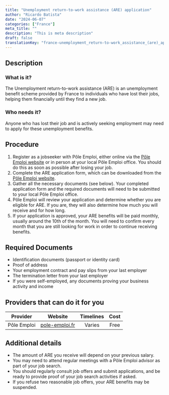 ```yaml
---
title: "Unemployment return-to-work assistance (ARE) application"
author: "Ricardo Batista"
date: "2024-06-07"
categories: ["France"]
meta_title: ""
description: "This is meta description"
draft: false
translationKey: "france-unemployment_return-to-work_assistance_(are)_application"
---
```


## Description
### What is it?
The Unemployment return-to-work assistance (ARE) is an unemployment benefit scheme provided by France to individuals who have lost their jobs, helping them financially until they find a new job.

### Who needs it?
Anyone who has lost their job and is actively seeking employment may need to apply for these unemployment benefits.

## Procedure

1. Register as a jobseeker with Pôle Emploi, either online via the [Pôle Emploi website](https://www.pole-emploi.fr/) or in person at your local Pôle Emploi office. You should do this as soon as possible after losing your job.
2. Complete the ARE application form, which can be downloaded from the [Pôle Emploi website](https://www.pole-emploi.fr/).
3. Gather all the necessary documents (see below). Your completed application form and the required documents will need to be submitted to your local Pôle Emploi office.
4. Pôle Emploi will review your application and determine whether you are eligible for ARE. If you are, they will also determine how much you will receive and for how long.
5. If your application is approved, your ARE benefits will be paid monthly, usually around the 10th of the month. You will need to confirm every month that you are still looking for work in order to continue receiving benefits.

## Required Documents

- Identification documents (passport or identity card)
- Proof of address
- Your employment contract and pay slips from your last employer
- The termination letter from your last employer
- If you were self-employed, any documents proving your business activity and income

## Providers that can do it for you

| Provider           | Website                     | Timelines    | Cost      |
| ------------------ | --------------------------- | :----------: | :-------: |
| Pôle Emploi        | [pole-emploi.fr](https://www.pole-emploi.fr/) | Varies       | Free      |

## Additional details
- The amount of ARE you receive will depend on your previous salary.
- You may need to attend regular meetings with a Pôle Emploi advisor as part of your job search.
- You should regularly consult job offers and submit applications, and be ready to provide proof of your job search activities if asked.
- If you refuse two reasonable job offers, your ARE benefits may be suspended.